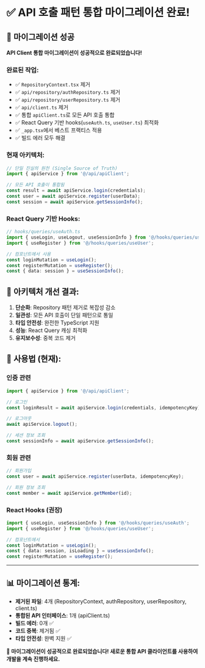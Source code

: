 # ✅ API 호출 패턴 통합 마이그레이션 완료!

## 🎉 마이그레이션 성공

**API Client 통합 마이그레이션이 성공적으로 완료되었습니다!**

### 완료된 작업:

- ✅ `RepositoryContext.tsx` 제거
- ✅ `api/repository/authRepository.ts` 제거
- ✅ `api/repository/userRepository.ts` 제거
- ✅ `api/client.ts` 제거
- ✅ 통합 `apiClient.ts`로 모든 API 호출 통합
- ✅ React Query 기반 hooks(`useAuth.ts`, `useUser.ts`) 최적화
- ✅ `_app.tsx`에서 베스트 프랙티스 적용
- ✅ 빌드 에러 모두 해결

### 현재 아키텍처:

```typescript
// 단일 진실의 원천 (Single Source of Truth)
import { apiService } from '@/api/apiClient';

// 모든 API 호출이 통합됨
const result = await apiService.login(credentials);
const user = await apiService.register(userData);
const session = await apiService.getSessionInfo();
```

### React Query 기반 Hooks:

```typescript
// hooks/queries/useAuth.ts
import { useLogin, useLogout, useSessionInfo } from '@/hooks/queries/useAuth';
import { useRegister } from '@/hooks/queries/useUser';

// 컴포넌트에서 사용
const loginMutation = useLogin();
const registerMutation = useRegister();
const { data: session } = useSessionInfo();
```

## 🎯 아키텍처 개선 결과:

1. **단순화**: Repository 패턴 제거로 복잡성 감소
2. **일관성**: 모든 API 호출이 단일 패턴으로 통일
3. **타입 안전성**: 완전한 TypeScript 지원
4. **성능**: React Query 캐싱 최적화
5. **유지보수성**: 중복 코드 제거

## 🚀 사용법 (현재):

### 인증 관련

```typescript
import { apiService } from '@/api/apiClient';

// 로그인
const loginResult = await apiService.login(credentials, idempotencyKey);

// 로그아웃
await apiService.logout();

// 세션 정보 조회
const sessionInfo = await apiService.getSessionInfo();
```

### 회원 관련

```typescript
// 회원가입
const user = await apiService.register(userData, idempotencyKey);

// 회원 정보 조회
const member = await apiService.getMember(id);
```

### React Hooks (권장)

```typescript
import { useLogin, useSessionInfo } from '@/hooks/queries/useAuth';
import { useRegister } from '@/hooks/queries/useUser';

// 컴포넌트에서
const loginMutation = useLogin();
const { data: session, isLoading } = useSessionInfo();
const registerMutation = useRegister();
```

---

## 📊 마이그레이션 통계:

- **제거된 파일**: 4개 (RepositoryContext, authRepository, userRepository, client.ts)
- **통합된 API 인터페이스**: 1개 (apiClient.ts)
- **빌드 에러**: 0개 ✅
- **코드 중복**: 제거됨 ✅
- **타입 안전성**: 완벽 지원 ✅

**🎉 마이그레이션이 성공적으로 완료되었습니다! 새로운 통합 API 클라이언트를 사용하여 개발을 계속 진행하세요.**
